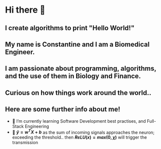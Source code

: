 # Hi there 👋
## I create algorithms to print "Hello World!"
## My name is Constantine and I am a Biomedical Engineer.
## I am passionate about programming, algorithms, and the use of them in Biology and Finance.
## Curious on how things work around the world..
## Here are some further info about me!

<!--- 🔭 I’m currently working on-->
- 🌱 I’m currently learning Software Development best practises, and Full-Stack Engineering
- 💬 **$`\hat{y} = w^TX + b`$** as the sum of incoming signals approaches the neuron; exceeding the threshold.. then **$`ReLU(x) = max(0,χ)`$** will trigger the transmission

<!--
**leccode/leccode** is a ✨ _special_ ✨ repository because its `README.md` (this file) appears on your GitHub profile.

Here are some ideas to get you started:

- 🔭 I’m currently working on ...
- 🌱 I’m currently learning ...
- 👯 I’m looking to collaborate on ...
- 🤔 I’m looking for help with ...
- 💬 Ask me about ...
- 📫 How to reach me: ...
- 😄 Pronouns: ...
- ⚡ Fun fact: ...
-->
